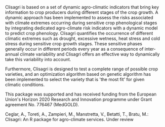 Clisagri is based on a set of dynamic agro-climatic indicators that bring key information to crop producers during different stages of the crop growth. A dynamic approach has been implemented to assess the risks associated with climate extremes occurring during sensitive crop phenological stages by integrating dedicated agro-climate risk indicators with a dynamic model to predict crop phenology. Clisagri quantifies the occurrence of different climatic extremes such as drought, excessive wetness, heat stress and cold stress during sensitive crop growth stages. These sensitive phases generally occur in different periods every year as a consequence of inter-annual climate variability and Clisagri offers an effective way to dynamically take this variability into account.

Furthermore, Clisagri is designed to test a complete range of possible crop varieties, and an optimization algorithm based on genetic algorithm has been implemented to select the variety that is 'the most fit' for given climatic conditions. 

This package was supported and has received funding from the European Union's Horizon 2020 Research and Innovation programme under Grant agreement No. 776467 (MedGOLD). 

Ceglar, A., Toreti, A., Zampieri, M., Manstretta, V., Betatti, T., Bratu, M.: Clisagri: An R package for agro-climate services. Under review

